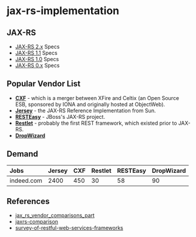 # jax-rs-implementation

## JAX-RS
* [JAX-RS 2.x] Specs
* [JAX-RS 1.1] Specs
* [JAX-RS 1.0] Specs
* [JAX-RS 0.x] Specs

## Popular Vendor List
* **[CXF]** - which is a merger between XFire and Celtix (an Open Source ESB, sponsored by IONA and originally hosted at ObjectWeb).
* **[Jersey]** - the JAX-RS Reference Implementation from Sun.
* **[RESTEasy]** - JBoss's JAX-RS project.
* **[Restlet]** - probably the first REST framework, which existed prior to JAX-RS.
* **[DropWizard]**

## Demand
| Jobs       | Jersey | CXF | Restlet | RESTEasy | DropWizard |
| :--------- | ------ | --- | ------- | -------- | ---------- |
| indeed.com |  2400  | 450 |   30    |    58    |      90    |

## References
* [jax_rs_vendor_comparisons_part]
* [jaxrs-comparison]
* [survey-of-restful-web-services-frameworks]

[jax_rs_vendor_comparisons_part]:http://www.jroller.com/Solomon/entry/jax_rs_vendor_comparisons_part
[jaxrs-comparison]:http://www.infoq.com/news/2008/10/jaxrs-comparison
[survey-of-restful-web-services-frameworks]:http://www.slideshare.net/vpgmck/survey-of-restful-web-services-frameworks
[CXF]:http://cxf.apache.org/
[RESTEasy]:http://resteasy.jboss.org/
[Jersey]:https://jersey.java.net/
[Restlet]:http://restlet.com/
[DropWizard]:http://www.dropwizard.io/
[JAX-RS 2.x]:http://jax-rs-spec.java.net/nonav/2.0-rev-a/apidocs/index.html
[JAX-RS 1.1]:http://jsr311.java.net/nonav/releases/1.1/index.html
[JAX-RS 1.0]:https://jsr311.java.net/nonav/releases/1.0/index.html
[JAX-RS 0.x]:https://jsr311.java.net/history.html
